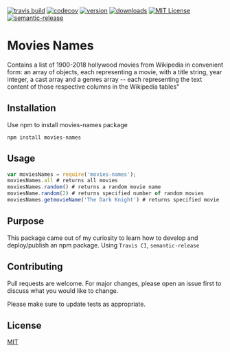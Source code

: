 [![travis build](https://img.shields.io/travis/rjankathi/movies-names.svg?style=flat-square)](https://travis-ci.com/rjankathi/movies-names)
[![codecov](https://codecov.io/gh/rjankathi/movies-names/branch/master/graph/badge.svg)](https://codecov.io/gh/rjankathi/movies-names/)
[![version](https://img.shields.io/npm/v/starwars-names.svg?style=flat-square)](http://npm.im/starwars-names)
[![downloads](https://img.shields.io/npm/dm/movies-names.svg?style=flat-square)](http://npm-stat.com/charts.html?package=movies-names&from=2015-08-01)
[![MIT License](https://img.shields.io/npm/l/movies-names.svg?style=flat-square)](http://opensource.org/licenses/MIT)
[![semantic-release](https://img.shields.io/badge/%20%20%F0%9F%93%A6%F0%9F%9A%80-semantic--release-e10079.svg?style=flat-square)](https://github.com/semantic-release/semantic-release)

# Movies Names 
  Contains a list of 1900-2018 hollywood movies from Wikipedia in convenient form: an array of objects, each representing a movie, with a title string, year integer, a cast array and a genres array -- each representing the text content of those respective columns in the Wikipedia tables"
  
## Installation
Use npm to install movies-names package
```npm
npm install movies-names
```

## Usage
```javascript
var moviesNames = require('movies-names');
moviesNames.all # returns all movies
moviesNames.random() # returns a random movie name
moviesName.random(2) # returns specified number of random movies
moviesNames.getmovieName('The Dark Knight') # returns specified movie 

```

## Purpose
This package came out of my curiosity to learn how to develop and deploy/publish an npm package. Using `Travis CI`, `semantic-release`

## Contributing
Pull requests are welcome. For major changes, please open an issue first to discuss what you would like to change.

Please make sure to update tests as appropriate.

## License
[MIT](https://choosealicense.com/licenses/mit/)
